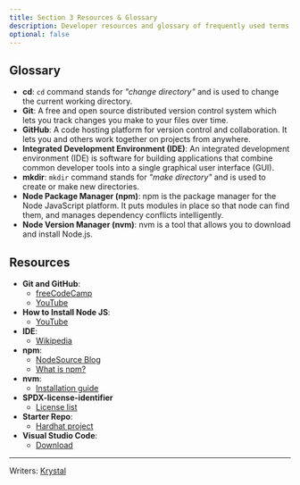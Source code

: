 ```yaml
---
title: Section 3 Resources & Glossary
description: Developer resources and glossary of frequently used terms from section 3.
optional: false
---
```


## Glossary

- **cd**: `cd` command stands for _"change directory"_ and is used to change the current working directory.
- **Git**: A free and open source distributed version control system which lets you track changes you make to your files over time.
- **GitHub**: A code hosting platform for version control and collaboration. It lets you and others work together on projects from anywhere.
- **Integrated Development Environment (IDE)**: An integrated development environment (IDE) is software for building applications that combine common developer tools into a single graphical user interface (GUI).
- **mkdir**: `mkdir` command stands for _"make directory"_ and is used to create or make new directories.
- **Node Package Manager (npm)**: npm is the package manager for the Node JavaScript platform. It puts modules in place so that node can find them, and manages dependency conflicts intelligently.
- **Node Version Manager (nvm)**: nvm is a tool that allows you to download and install Node.js.

## Resources

- **Git and GitHub**: 
    - [freeCodeCamp](https://www.freecodecamp.org/news/git-and-github-for-beginners/)
    - [YouTube](https://www.youtube.com/watch?v=8Dd7KRpKeaE)
- **How to Install Node JS**: 
    - [YouTube](https://youtu.be/AuCuHvgOeBY)
- **IDE**:
    - [Wikipedia](https://en.wikipedia.org/wiki/Integrated_development_environment)
- **npm**: 
    - [NodeSource Blog](https://nodesource.com/blog/an-absolute-beginners-guide-to-using-npm/)
    - [What is npm?](https://www.w3schools.com/whatis/whatis_npm.asp)
- **nvm**:
    - [Installation guide](https://github.com/nvm-sh/nvm#installing-and-updating)
- **SPDX-license-identifier**
    - [License list](https://spdx.org/licenses/)
- **Starter Repo**:
    - [Hardhat project](https://github.com/womenbuildweb3/hardhat-sample)    
- **Visual Studio Code**:
    - [Download](https://code.visualstudio.com/download)   

---

Writers: [Krystal](https://twitter.com/theekrystallee)